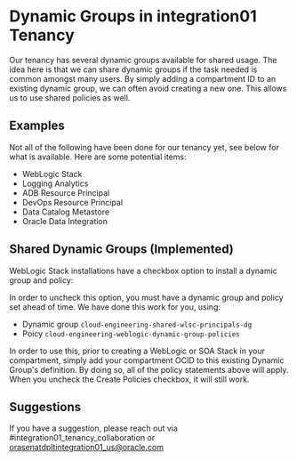 # Dynamic Groups in integration01 Tenancy

Our tenancy has several dynamic groups available for shared usage.  The idea here is that we can share dynamic groups if the task needed is common amongst many users.  By simply adding a compartment ID to an existing dynamic group, we can often avoid creating a new one.  This allows us to use shared policies as well.

## Examples 

Not all of the following have been done for our tenancy yet, see below for what is available.  Here are some potential items:

- WebLogic Stack
- Logging Analytics
- ADB Resource Principal
- DevOps Resource Principal
- Data Catalog Metastore
- Oracle Data Integration

## Shared Dynamic Groups (Implemented)

WebLogic Stack installations have a checkbox option to install a dynamic group and policy:

In order to uncheck this option, you must have a dynamic group and policy set ahead of time.  We have done this work for you, using:

- Dynamic group `cloud-engineering-shared-wlsc-principals-dg`
- Poicy `cloud-engineering-weblogic-dynamic-group-policies`

In order to use this, prior to creating a WebLogic or SOA Stack in your compartment, simply add your compartment OCID to this existing Dynamic Group's definition.  By doing so, all of the policy statements above will apply.  When you uncheck the Create Policies checkbox, it will still work.

## Suggestions

If you have a suggestion, please reach out via #integration01_tenancy_collaboration or orasenatdpltintegration01_us@oracle.com
